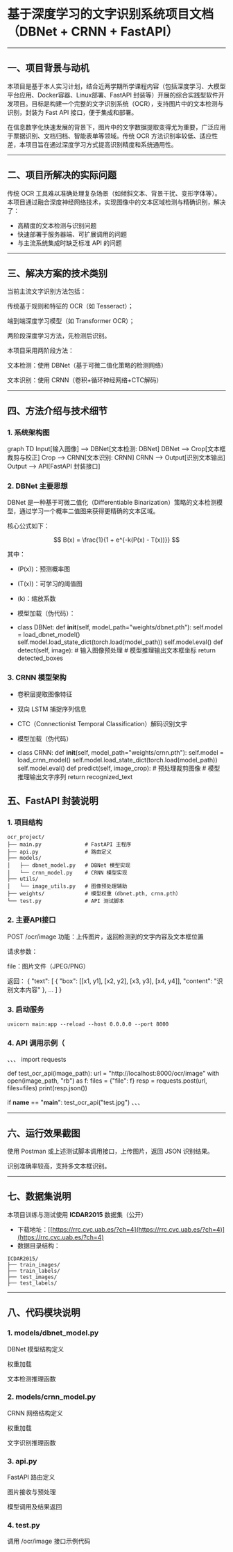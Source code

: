 # 基于深度学习的文字识别系统项目文档（DBNet + CRNN + FastAPI）

---

## 一、项目背景与动机

本项目是基于本人实习计划，结合近两学期所学课程内容（包括深度学习、大模型平台应用、Docker容器、Linux部署、FastAPI 封装等）开展的综合实践型软件开发项目。目标是构建一个完整的文字识别系统（OCR），支持图片中的文本检测与识别，封装为 Fast API 接口，便于集成和部署。

在信息数字化快速发展的背景下，图片中的文字数据提取变得尤为重要，广泛应用于票据识别、文档归档、智能表单等领域。传统 OCR 方法识别率较低、适应性差，本项目旨在通过深度学习方式提高识别精度和系统通用性。

---

## 二、项目所解决的实际问题

传统 OCR 工具难以准确处理复杂场景（如倾斜文本、背景干扰、变形字体等）。本项目通过融合深度神经网络技术，实现图像中的文本区域检测与精确识别，解决了：

- 高精度的文本检测与识别问题
- 快速部署于服务器端、可扩展调用的问题
- 与主流系统集成时缺乏标准 API 的问题

---

## 三、解决方案的技术类别

当前主流文字识别方法包括：

传统基于规则和特征的 OCR（如 Tesseract）；

端到端深度学习模型（如 Transformer OCR）；

两阶段深度学习方法，先检测后识别。

本项目采用两阶段方法：

文本检测：使用 DBNet（基于可微二值化策略的检测网络）

文本识别：使用 CRNN（卷积+循环神经网络+CTC解码）

---

## 四、方法介绍与技术细节

### 1. 系统架构图

graph TD
  Input[输入图像] --> DBNet[文本检测: DBNet]
  DBNet --> Crop[文本框裁剪与校正]
  Crop --> CRNN[文本识别: CRNN]
  CRNN --> Output[识别文本输出]
  Output --> API[FastAPI 封装接口]


### 2. DBNet 主要思想

DBNet 是一种基于可微二值化（Differentiable Binarization）策略的文本检测模型，通过学习一个概率二值图来获得更精确的文本区域。

核心公式如下：

$$
B(x) = \frac{1}{1 + e^{-k(P(x) - T(x))}} 
$$

其中：

- \(P(x)\)：预测概率图
- \(T(x)\)：可学习的阈值图
- \(k\)：缩放系数

- 模型加载（伪代码）：
- class DBNet:
    def __init__(self, model_path="weights/dbnet.pth"):
        self.model = load_dbnet_model()
        self.model.load_state_dict(torch.load(model_path))
        self.model.eval()
    def detect(self, image):
        # 输入图像预处理
        # 模型推理输出文本框坐标
        return detected_boxes


### 3. CRNN 模型架构

- 卷积层提取图像特征
- 双向 LSTM 捕捉序列信息
- CTC（Connectionist Temporal Classification）解码识别文字

- 模型加载（伪代码）

- class CRNN:
    def __init__(self, model_path="weights/crnn.pth"):
        self.model = load_crnn_model()
        self.model.load_state_dict(torch.load(model_path))
        self.model.eval()
    def predict(self, image_crop):
        # 预处理裁剪图像
        # 模型推理输出文字序列
        return recognized_text


## 五、FastAPI 封装说明

### 1. 项目结构

```
ocr_project/
├── main.py              # FastAPI 主程序
├── api.py               # 路由定义
├── models/
│   ├── dbnet_model.py   # DBNet 模型实现
│   └── crnn_model.py    # CRNN 模型实现
├── utils/
│   └── image_utils.py   # 图像预处理辅助
├── weights/             # 模型权重（dbnet.pth, crnn.pth）
└── test.py              # API 测试脚本
```

### 2. 主要API接口

POST /ocr/image
功能：上传图片，返回检测到的文字内容及文本框位置

请求参数：

file：图片文件（JPEG/PNG）

返回：
{
  "text": [
    {
      "box": [[x1, y1], [x2, y2], [x3, y3], [x4, y4]],
      "content": "识别文本内容"
    },
    ...
  ]
}


### 3. 启动服务

```
uvicorn main:app --reload --host 0.0.0.0 --port 8000
```
### 4. API 调用示例（
、、、
import requests

def test_ocr_api(image_path):
    url = "http://localhost:8000/ocr/image"
    with open(image_path, "rb") as f:
        files = {"file": f}
        resp = requests.post(url, files=files)
        print(resp.json())

if __name__ == "__main__":
    test_ocr_api("test.jpg")
、、、

---

## 六、运行效果截图

使用 Postman 或上述测试脚本调用接口，上传图片，返回 JSON 识别结果。

识别准确率较高，支持多文本框识别。

---

## 七、数据集说明

本项目训练与测试使用 **ICDAR2015** 数据集（公开）

- 下载地址：[[https://rrc.cvc.uab.es/?ch=4](https://rrc.cvc.uab.es/?ch=4)](https://rrc.cvc.uab.es/?ch=4)
- 数据目录结构：

```
ICDAR2015/
├── train_images/
├── train_labels/
├── test_images/
├── test_labels/
```

---

## 八、代码模块说明

### 1. models/dbnet_model.py
DBNet 模型结构定义

权重加载

文本检测推理函数

### 2. models/crnn_model.py
CRNN 网络结构定义

权重加载

文字识别推理函数

### 3. api.py
FastAPI 路由定义

图片接收与预处理

模型调用及结果返回

### 4. test.py
调用 /ocr/image 接口示例代码





